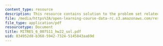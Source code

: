 ```yaml
---
content_type: resource
description: This resource contains solution to the problem set related to the z-transform.
file: /media/https%3A/open-learning-course-data-rc.s3.amazonaws.com/res-6-007-signals-and-systems-spring-2011/834952d8b368594273245145843aa69d_MITRES_6_007S11_hw22_sol.pdf
file_type: application/pdf
resourcetype: Document
title: MITRES_6_007S11_hw22_sol.pdf
uid: 834952d8-b368-5942-7324-5145843aa69d
---
```


